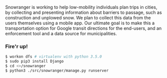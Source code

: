Snowranger is working to help low-mobility individuals plan trips in cities, by collecting and presenting information about barriers to passage, such as construction and unplowed snow.  We plan to collect this data from the users themselves using a mobile app. Our ultimate goal is to make this a transportation option for Google transit directions for the end-users, and an enforcement tool and a data source for municipalities.  


### Fire'r up! 
```bash
$ workon dfs # virtualenv with python 3.5.0
$ sudo pip3 install Django
$ cd <>/snowranger
$ python3 ./src/snowranger/manage.py runserver
```
